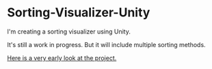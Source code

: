 # Sorting-Visualizer-Unity

I'm creating a sorting visualizer using Unity.

It's still a work in progress. But it will include multiple sorting methods.


<a href="https://zouheirn.github.io/Sorting-Visualizer-Unity/" target="_blank">Here is a very early look at the project.</a>
